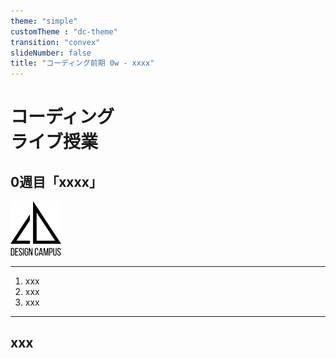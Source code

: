 ```yaml
---
theme: "simple"
customTheme : "dc-theme"
transition: "convex"
slideNumber: false
title: "コーディング前期 0w - xxxx"
---
```


# コーディング<br>ライブ授業
<h2 class="firstPage">0週目「xxxx」</h2>
<img src="./img/logo_bg_none.png" style="width: 16%;">

---

1. xxx
1. xxx
1. xxx

---

## xxx


